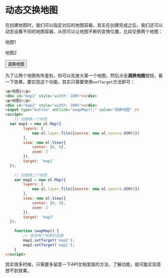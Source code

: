 # 动态交换地图
在创建地图时，我们可以指定对应的地图容器，其实在创建完成之后，我们还可以动态设置不同的地图容器，从而可以让地图不断的变换位置，比如交换两个地图：

<head>                  
	<link href="../src/ol3.13.1/ol.css" rel="stylesheet" type="text/css" />
	<script type="text/javascript" src="../src/ol3.13.1/ol.js" charset="utf-8"></script>
</head>

<p>地图1</p>
<div id="map1" style="width: 100%"></div>
<p>地图2</p>
<div id="map2" style="width: 100%"></div>
<input type="button" onClick="swapMap();" value="调换地图" />
<script>
	// 创建第一个地图
  var map1 = new ol.Map({
		layers: [
			new ol.layer.Tile({source: new ol.source.OSM()})
		],
		view: new ol.View({
			center: [0, 0],
			zoom: 2
		}),
		target: 'map1'
  });
	
	// 创建第二个地图
	var map2 = new ol.Map({
		layers: [
			new ol.layer.Tile({source: new ol.source.OSM()})
		],
		view: new ol.View({
			center: [0, 0],
			zoom: 2
		}),
		target: 'map2'
  });
	
	function swapMap() {
		// 改变两个地图的容器
		map1.setTarget('map2');
		map2.setTarget('map1');
	}
</script>

为了让两个地图有所差别，你可以先放大第一个地图，然后点击**调换地图**按钮，看一下效果。要实现这个功能，其实只需要使用`setTarget`方法即可：

```html
<p>地图1</p>
<div id="map1" style="width: 100%"></div>
<p>地图2</p>
<div id="map2" style="width: 100%"></div>
<input type="button" onClick="swapMap();" value="调换地图" />
<script>
	// 创建第一个地图
  var map1 = new ol.Map({
		layers: [
			new ol.layer.Tile({source: new ol.source.OSM()})
		],
		view: new ol.View({
			center: [0, 0],
			zoom: 2
		}),
		target: 'map1'
  });
	
	// 创建第二个地图
	var map2 = new ol.Map({
		layers: [
			new ol.layer.Tile({source: new ol.source.OSM()})
		],
		view: new ol.View({
			center: [0, 0],
			zoom: 2
		}),
		target: 'map2'
  });
	
	function swapMap() {
		// 改变两个地图的容器
		map1.setTarget('map2');
		map2.setTarget('map1');
	}
</script>
```
其实很多时候，只需要多留意一下API文档里面的方法，了解功能，就可能实现意想不到效果。